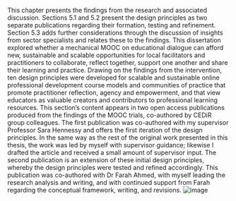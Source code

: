 This chapter presents the findings from the research and associated discussion. Sections 5.1 and 5.2 present the design principles as two separate publications regarding their formation, testing and refinement. Section 5.3 adds further considerations through the discussion of insights from sector specialists and relates these to the findings. 
This dissertation explored whether a mechanical MOOC on educational dialogue can afford new, sustainable and scalable opportunities for local facilitators and practitioners to collaborate, reflect together, support one another and share their learning and practice. Drawing on the findings from the intervention, ten design principles were developed for scalable and sustainable online professional development course models and communities of practice that promote practitioner reflection, agency and empowerment, and that view educators as valuable creators and contributors to professional learning resources.
This section’s content appears in two open access publications produced from the findings of the MOOC trials, co-authored by CEDiR group colleagues. The first publication was co-authored with my supervisor Professor Sara Hennessy and offers the first iteration of the design principles. In the same way as the rest of the original work presented in this thesis, the work was led by myself with supervisor guidance; likewise I drafted the article and received a small amount of supervisor input. The second publication is an extension of these initial design principles, whereby the design principles were tested and refined accordingly. This publication was co-authored with Dr Farah Ahmed, with myself leading the research analysis and writing, and with continued support from Farah regarding the conceptual framework, writing, and revisions.
![image](https://github.com/user-attachments/assets/4d381cf0-8c6c-49e5-b840-790b28142cb5)

